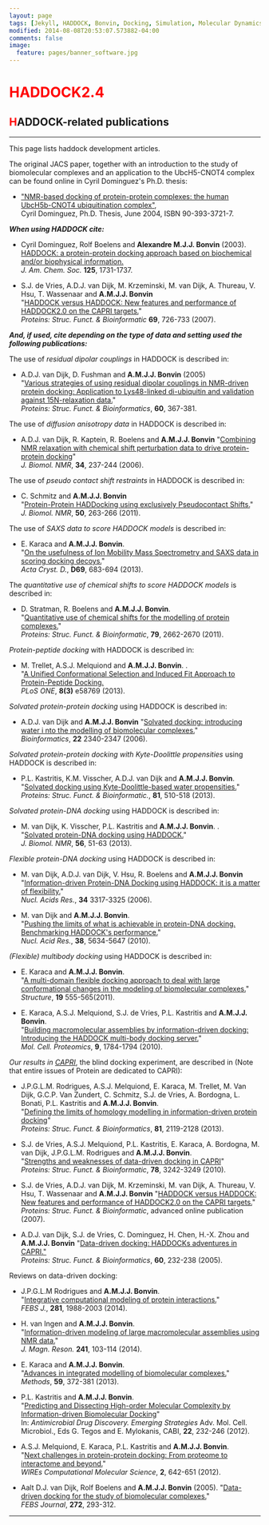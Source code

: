 ```yaml
---
layout: page
tags: [Jekyll, HADDOCK, Bonvin, Docking, Simulation, Molecular Dynamics, Structural Biology, Computational Biology, Modelling, Protein Structure]
modified: 2014-08-08T20:53:07.573882-04:00
comments: false
image:
  feature: pages/banner_software.jpg
---
```


# <font color="RED">HADDOCK2.4</font>

## <font color="RED">H</font>ADDOCK-related publications

* * *

This page lists haddock development articles.  

The original JACS paper, together with an introduction to the study of biomolecular complexes and an application to the UbcH5-CNOT4 complex can be found online in Cyril Dominguez's Ph.D. thesis:

*   ["NMR-based docking of protein-protein complexes: the human UbcH5b-CNOT4 ubiquitination complex"](http://www.library.uu.nl/digiarchief/dip/diss/2004-0616-081333/inhoud.htm),<br>
      Cyril Dominguez, Ph.D. Thesis, June 2004, ISBN 90-393-3721-7.

**_When using HADDOCK cite:_**

*   Cyril Dominguez, Rolf Boelens and **Alexandre M.J.J. Bonvin** (2003). [HADDOCK: a protein-protein docking approach based on biochemical and/or biophysical information.](https://doi.org/doi:10.1021/ja026939x)  
    _J. Am. Chem. Soc._ **125**, 1731-1737.

*   S.J. de Vries, A.D.J. van Dijk, M. Krzeminski, M. van Dijk, A. Thureau, V. Hsu, T. Wassenaar and **A.M.J.J. Bonvin**  
    "[HADDOCK versus HADDOCK: New features and performance of HADDOCK2.0 on the CAPRI targets.](https://doi.org/doi:10.1002/prot.21723)"  
    _Proteins: Struc. Funct. & Bioinformatic_ **69**, 726-733 (2007).

**_And, if used, cite depending on the type of data and setting used the following publications:_**  

The use of _residual dipolar couplings_ in HADDOCK is described in:  

*   A.D.J. van Dijk, D. Fushman and **A.M.J.J. Bonvin** (2005)  
    "[Various strategies of using residual dipolar couplings in NMR-driven protein docking: Application to Lys48-linked di-ubiquitin and validation against 15N-relaxation data.](https://doi.org/doi:10.1002/prot.20476)"  
    _Proteins: Struc. Funct. & Bioinformatics_, **60**, 367-381.

The use of _diffusion anisotropy data_ in HADDOCK is described in:  

*   A.D.J. van Dijk, R. Kaptein, R. Boelens and **A.M.J.J. Bonvin**
    "[Combining NMR relaxation with chemical shift perturbation data to drive protein-protein docking](https://doi.org/doi:10.1007/s10858-006-0024-8)"  
    _J. Biomol. NMR_, **34**, 237-244 (2006).

The use of _pseudo contact shift restraints_ in HADDOCK is described in:  

*   C. Schmitz and **A.M.J.J. Bonvin**  
    "[Protein-Protein HADDocking using exclusively Pseudocontact Shifts.](https://doi.org/doi:10.1007/s10858-011-9514-4)"  
    _J. Biomol. NMR_, **50**, 263-266 (2011).

The use of _SAXS data to score HADDOCK models_ is described in:  

*   E. Karaca and **A.M.J.J. Bonvin**.   
    "[On the usefulness of Ion Mobility Mass Spectrometry and SAXS data in scoring docking decoys.](https://doi.org/doi:10.1107/S0907444913007063)"  
    _Acta Cryst. D._, **D69**, 683-694 (2013).

The _quantitative use of chemical shifts to score HADDOCK models_ is described in:  

*   D. Stratman, R. Boelens and **A.M.J.J. Bonvin**.   
    "[Quantitative use of chemical shifts for the modelling of protein complexes.](https://doi.org/doi:10.1002/prot.23090)"  
    _Proteins: Struc. Funct. & Bioinformatic_, **79**, 2662-2670 (2011).

_Protein-peptide docking_ with HADDOCK is described in:  

*   M. Trellet, A.S.J. Melquiond and **A.M.J.J. Bonvin**. .  
    "[A Unified Conformational Selection and Induced Fit Approach to Protein-Peptide Docking.](http://dx.plos.org/10.1371/journal.pone.0058769)  
    _PLoS ONE_, **8(3)** e58769 (2013).

_Solvated protein-protein docking_ using HADDOCK is described in:  

*   A.D.J. van Dijk and **A.M.J.J. Bonvin**
    "[Solvated docking: introducing water i nto the modelling of biomolecular complexes.](https://doi.org/doi:10.1093/bioinformatics/btl395)"  
    _Bioinformatics_, **22** 2340-2347 (2006).

_Solvated protein-protein docking with Kyte-Doolittle propensities_ using HADDOCK is described in:  

*   P.L. Kastritis, K.M. Visscher, A.D.J. van Dijk and **A.M.J.J. Bonvin**.   
    "[Solvated docking using Kyte-Doolittle-based water propensities.](https://doi.org/doi:10.1002/prot.24210)"  
    _Proteins: Struc. Funct. & Bioinformatic._, **81**, 510-518 (2013).

_Solvated protein-DNA docking_ using HADDOCK is described in:  

*   M. van Dijk, K. Visscher, P.L. Kastritis and **A.M.J.J. Bonvin**. .  
    "[Solvated protein-DNA docking using HADDOCK.](https://doi.org/doi:10.1007/s10858-013-9734-x)"  
    _J. Biomol. NMR_, **56**, 51-63 (2013).

_Flexible protein-DNA docking_ using HADDOCK is described in:

*   M. van Dijk, A.D.J. van Dijk, V. Hsu, R. Boelens and **A.M.J.J. Bonvin**
    "[Information-driven Protein-DNA Docking using HADDOCK: it is a matter of flexibility.](https://doi.org/doi:10.1093/nar/gkl412)"  
    _Nucl. Acids Res._, **34** 3317-3325 (2006).  

*   M. van Dijk and **A.M.J.J. Bonvin**.   
    "[Pushing the limits of what is achievable in protein-DNA docking. Benchmarking HADDOCK's performance.](https://doi.org/doi:10.1093/nar/gkq222)"  
    _Nucl. Acid Res._, **38**, 5634-5647 (2010).

_(Flexible) multibody docking_ using HADDOCK is described in:  

*   E. Karaca and **A.M.J.J. Bonvin**.   
    "[A multi-domain flexible docking approach to deal with large conformational changes in the modeling of biomolecular complexes.](https://doi.org/doi:10.1016/j.str.2011.01.014)"  
    _Structure_, **19** 555-565(2011).  

*   E. Karaca, A.S.J. Melquiond, S.J. de Vries, P.L. Kastritis and **A.M.J.J. Bonvin**.   
    "[Building macromolecular assemblies by information-driven docking: Introducing the HADDOCK multi-body docking server.](https://doi.org/doi:10.1074/mcp.M000051-MCP201)"  
    _Mol. Cell. Proteomics_, **9**, 1784-1794 (2010).

_Our results in [CAPRI](http://capri.ebi.ac.uk)_, the blind docking experiment, are described in (Note that entire issues of Protein are dedicated to CAPRI):  

*   J.P.G.L.M. Rodrigues, A.S.J. Melquiond, E. Karaca, M. Trellet, M. Van Dijk, G.C.P. Van Zundert, C. Schmitz, S.J. de Vries, A. Bordogna, L. Bonati, P.L. Kastritis and **A.M.J.J. Bonvin**.   
    "[Defining the limits of homology modelling in information-driven protein docking](https://doi.org/doi:10.1002/prot.24382)"  
    _Proteins: Struc. Funct. & Bioinformatics_, **81**, 2119-2128 (2013).  

*   S.J. de Vries, A.S.J. Melquiond, P.L. Kastritis, E. Karaca, A. Bordogna, M. van Dijk, J.P.G.L.M. Rodrigues and **A.M.J.J. Bonvin**.   
    "[Strengths and weaknesses of data-driven docking in CAPRI](https://doi.org/doi:10.1002/prot.22814)"  
    _Proteins: Struc. Funct. & Bioinformatic_, **78**, 3242-3249 (2010).  

*   S.J. de Vries, A.D.J. van Dijk, M. Krzeminski, M. van Dijk, A. Thureau, V. Hsu, T. Wassenaar and **A.M.J.J. Bonvin**
    "[HADDOCK versus HADDOCK: New features and performance of HADDOCK2.0 on the CAPRI targets.](https://doi.org/doi:10.1002/prot.21723)"  
    _Proteins: Struc. Funct. & Bioinformatic_, advanced online publication (2007).  

*   A.D.J. van Dijk, S.J. de Vries, C. Dominguez, H. Chen, H.-X. Zhou and  **A.M.J.J. Bonvin**
    "[Data-driven docking: HADDOCKs adventures in CAPRI."](https://doi.org/doi:10.1002/prot.20563)  
    _Proteins: Struc. Funct. & Bioinformatics_, **60**, 232-238 (2005).  

Reviews on data-driven docking:

*   J.P.G.L.M Rodrigues and **A.M.J.J. Bonvin**.   
    "[Integrative computational modeling of protein interactions.](https://doi.org/doi:10.1111/febs.12771)"  
    _FEBS J._, **281**, 1988-2003 (2014).  

*   H. van Ingen and **A.M.J.J. Bonvin**.   
    "[Information-driven modeling of large macromolecular assemblies using NMR data.](https://doi.org/10.1016/j.jmr.2013.10.021)"  
    _J. Magn. Reson._ **241**, 103-114 (2014).  

*   E. Karaca and **A.M.J.J. Bonvin**.   
    "[Advances in integrated modelling of biomolecular complexes.](https://doi.org/doi:10.1016/j.ymeth.2012.12.004)"  
    _Methods_, **59**, 372-381 (2013).  

*   P.L. Kastritis and **A.M.J.J. Bonvin**.   
    "[Predicting and Dissecting High-order Molecular Complexity by Information-driven Biomolecular Docking](http://bookshop.cabi.org/?site=191&page=2633&pid=2443)"  
    In: _Antimicrobial Drug Discovery. Emerging Strategies_ Adv. Mol. Cell. Microbiol., Eds G. Tegos and E. Mylokanis, CABI, **22**, 232-246 (2012).  

*   A.S.J. Melquiond, E. Karaca, P.L. Kastritis and **A.M.J.J. Bonvin**.   
    "[Next challenges in protein-protein docking: From proteome to interactome and beyond.](http://onlinelibrary.wiley.com/doi/10.1002/wcms.91/full)"  
    _WIREs Computational Molecular Science_, **2**, 642-651 (2012).  

*   Aalt D.J. van Dijk, Rolf Boelens and **A.M.J.J. Bonvin** (2005). "[Data-driven docking for the study of biomolecular complexes.](https://doi.org/doi:10.1111/j.1742-4658.2004.04473.x)"  
    _FEBS Journal_, **272**, 293-312.

* * *
